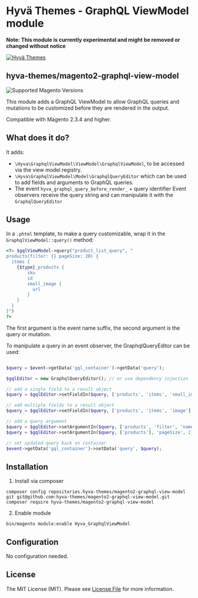 # Hyvä Themes - GraphQL ViewModel module

**Note: This module is currently experimental and might be removed or changed without notice**

[![Hyvä Themes](https://repository-images.githubusercontent.com/300568807/f00eb480-55b1-11eb-93d2-074c3edd2d07)](https://hyva.io/)

## hyva-themes/magento2-graphql-view-model

![Supported Magento Versions][ico-compatibility]

This module adds a GraphQL ViewModel to allow GraphQL queries and mutations to be customized before they are rendered in the output.

Compatible with Magento 2.3.4 and higher.

## What does it do?

It adds:
 - `\Hyva\GraphqlViewModel\ViewModel\GraphqlViewModel`, to be accessed via the view model registry.
 - `\Hyva\GraphqlViewModel\Model\GraphqlQueryEditor` which can be used to add fields and arguments to GraphQL queries.
 - The event `hyva_graphql_query_before_render_` + query identifier
   Event observers receive the query string and can manipulate it with the `GraphqlQueryEditor`

## Usage

In a `.phtml` template, to make a query customizable, wrap it in the `GraphqlViewModel::query()` method:
```php
<?= $gqlViewModel->query("product_list_query", "
products(filter: {} pageSize: 20) {
  items {
    {$type}_products {
        sku
        id
        small_image {
          url
        }
    }
  }
}")
?>
```
The first argument is the event name suffix, the second argument is the query or mutation.

To manipulate a query in an event observer, the GraphqlQueryEditor can be used:
```php

$query = $event->getData('gql_container')->getData('query');

$gqlEditor = new GraphqlQueryEditor(); // or use dependency injection

// add a single field to a result object
$query = $gqlEditor->setFieldIn($query, ['products', 'items', 'small_image'], 'url_webp');

// add multiple fields to a result object
$query = $gqlEditor->setFieldIn($query, ['products', 'items', 'image'], 'url label url_webp');

// add a query argument
$query = $gqlEditor->setArgumentIn($query, ['products', 'filter', 'name'], 'match', 'Tank');
$query = $gqlEditor->setArgumentIn($query, ['products'], 'pageSize', 2);

// set updated query back on container
$event->getData('gql_container')->setData('query', $query);
```

## Installation
  
1. Install via composer
```
composer config repositories.hyva-themes/magento2-graphql-view-model git git@github.com:hyva-themes/magento2-graphql-view-model.git
composer require hyva-themes/magento2-graphql-view-model
```
2. Enable module
```
bin/magento module:enable Hyva_GraphqlViewModel
```
## Configuration
  
No configuration needed.

## License

The MIT License (MIT). Please see [License File](LICENSE.txt) for more information.

[ico-compatibility]: https://img.shields.io/badge/magento-%202.3%20|%202.4-brightgreen.svg?logo=magento&longCache=true&style=flat-square

